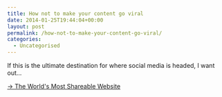 ```yaml
---
title: How not to make your content go viral
date: 2014-01-25T19:44:04+00:00
layout: post
permalink: /how-not-to-make-your-content-go-viral/
categories:
  - Uncategorised
---
```

<p>If this is the ultimate destination for where social media is headed, I want out...</p><p><a href="http://worldsmostshareablewebsite.greig.cc/">→&nbsp;The World's Most Shareable Website</a></p>